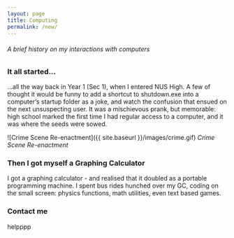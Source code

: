 ```yaml
---
layout: page
title: Computing
permalink: /new/
---
```

###### A brief history on my interactions with computers



### It all started...

...all the way back in Year 1 (Sec 1), when I entered NUS High. A few of thought it would be funny to add a shortcut to shutdown.exe into a computer’s startup folder as a joke, and watch the confusion that ensued on the next unsuspecting user. It was a mischievous prank, but memorable: high school marked the first time I had regular access to a computer, and it was where the seeds were sowed.

![Crime Scene Re-enactment]({{ site.baseurl }}/images/crime.gif)
                _Crime Scene Re-enactment_




### Then I got myself a Graphing Calculator
I got a graphing calculator - and realised that it doubled as a portable programming machine. I spent bus rides hunched over my GC, coding on the small screen: physics functions, math utilities, even text based games.


### Contact me

helpppp
